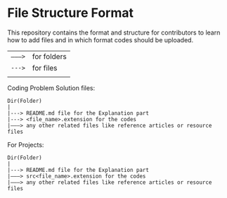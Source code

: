 # File Structure Format

This repository contains the format and structure for contributors to learn how to add files and in which format codes should be uploaded.

|      |             |
| ---- | ----------- |
| `———>`   | for folders |
| `--->` | for files   |
|      |             |

Coding Problem Solution files:

```
Dir(Folder)
|
|---> README.md file for the Explanation part
|---> <file_name>.extension for the codes
|———> any other related files like reference articles or resource files
```

For Projects:

```
Dir(Folder)
|
|---> README.md file for the Explanation part
|———> src<file_name>.extension for the codes
|———> any other related files like reference articles or resource files
```
